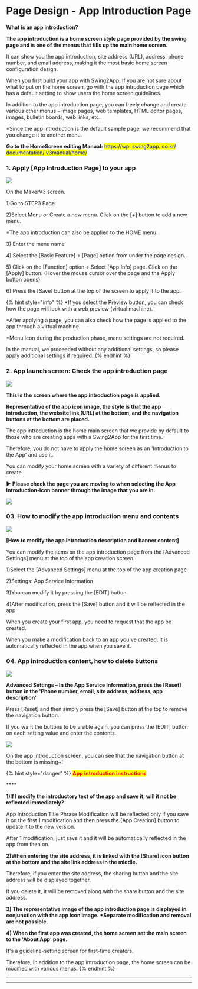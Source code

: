 # Page Design - App Introduction Page

**What is an app introduction?**

**The app introduction is a home screen style page provided by the swing page and is one of the menus that fills up the main home screen.**

It can show you the app introduction, site address (URL), address, phone number, and email address, making it the most basic home screen configuration design.

&#x20;When you first build your app with Swing2App, If you are not sure about what to put on the home screen, go with the app introduction page which has a default setting to show users the home screen guidelines.

In addition to the app introduction page, you can freely change and create various other menus – image pages, web templates, HTML editor pages, images, bulletin boards, web links, etc.

\*Since the app introduction is the default sample page, we recommend that you change it to another menu.

**Go to the HomeScreen editing Manual:** <mark style="color:blue;">https://wp. swing2app. co.kr/ documentation/ v3manual/home/</mark> &#x20;

###  **1.** Apply \[App Introduction Page] to your app

![](../../../.gitbook/assets/Untitled-2-RrGtgerd.png)

On the MakerV3 screen.

1\)Go to STEP3 Page&#x20;

2\)Select Menu or Create a new menu. Click on the \[+] button to add a new menu.

\*The app introduction can also be applied to the HOME menu.

3\) Enter the menu name

4\) Select the \[Basic Feature]-> \[Page] option from under the page design.

5\) Click on the \[Function] option-> Select \[App Info] page. Click on the \[Apply] button. (Hover the mouse cursor over the page and the Apply button opens)

6\) Press the \[Save] button at the top of the screen to apply it to the app.



{% hint style="info" %}
\*If you select the Preview button, you can check how the page will look with a web preview (virtual machine).

\*After applying a page, you can also check how the page is applied to the app through a virtual machine.

\*Menu icon during the production phase, menu settings are not required.

In the manual, we proceeded without any additional settings, so please apply additional settings if required.
{% endhint %}

###  **2.** App launch screen: Check the app introduction page

![](../../../.gitbook/assets/UnFFHFd-1.png)

**This is the screen where the app introduction page is applied.**

**Representative of the app icon image, the style is that the app introduction, the website link (URL) at the bottom, and the navigation buttons at the bottom are placed.**

The app introduction is the home main screen that we provide by default to those who are creating apps with a Swing2App for the first time.

Therefore, you do not have to apply the home screen as an 'Introduction to the App' and use it.

You can modify your home screen with a variety of different menus to create.

**▶ Please check the page you are moving to when selecting the App Introduction-Icon banner through the image that you are in.**

![](../../../.gitbook/assets/RRGer-2023-08-29-02-26-01-867\_1.gif)

###  **03.** How to modify the app introduction menu and contents

![](../../../.gitbook/assets/Untitled-2-Rdrgd.png)

**\[How to modify the app introduction description and banner content]**

You can modify the items on the app introduction page from the \[Advanced Settings] menu at the top of the app creation screen.

1\)Select the \[Advanced Settings] menu at the top of the app creation page

2\)Settings: App Service Information

3\)You can modify it by pressing the \[EDIT] button.

4\)After modification, press the \[Save] button and it will be reflected in the app.

When you create your first app, you need to request that the app be created.

When you make a modification back to an app you've created, it is automatically reflected in the app when you save it.

###  **04.** App introduction content, how to delete buttons

![](<../../../.gitbook/assets/1.. (5).png>)

**Advanced Settings – In the App Service Information, press the \[Reset] button in the 'Phone number, email, site address, address, app description'**

Press \[Reset] and then simply press the \[Save] button at the top to remove the navigation button.

If you want the buttons to be visible again, you can press the \[EDIT] button on each setting value and enter the contents.

![](../../../.gitbook/assets/UntitlASDFGHed-2.png)

On the app introduction screen, you can see that the navigation button at the bottom is missing\~!

{% hint style="danger" %}
<mark style="color:red;">**App introduction instructions**</mark>

\*\*\*\*

**1)If I modify the introductory text of the app and save it, will it not be reflected immediately?**

App Introduction Title Phrase Modification will be reflected only if you save it on the first 1 modification and then press the \[App Creation] button to update it to the new version.

After 1 modification, just save it and it will be automatically reflected in the app from then on.

**2)When entering the site address, it is linked with the \[Share] icon button at the bottom and the site link address in the middle.**

Therefore, if you enter the site address, the sharing button and the site address will be displayed together.

If you delete it, it will be removed along with the share button and the site address.

**3) The representative image of the app introduction page is displayed in conjunction with the app icon image. \*Separate modification and removal are not possible.**

**4) When the first app was created, the home screen set the main screen to the 'About App' page.**

It's a guideline-setting screen for first-time creators.

Therefore, in addition to the app introduction page, the home screen can be modified with various menus.
{% endhint %}

***

***
